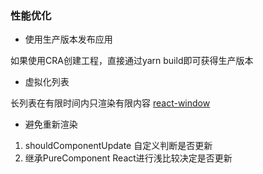 ### 性能优化

- 使用生产版本发布应用

如果使用CRA创建工程，直接通过yarn build即可获得生产版本

- 虚拟化列表

长列表在有限时间内只渲染有限内容 [react-window](https://react-window.vercel.app/#/examples/list/fixed-size)

- 避免重新渲染

1. shouldComponentUpdate 自定义判断是否更新
2. 继承PureComponent React进行浅比较决定是否更新